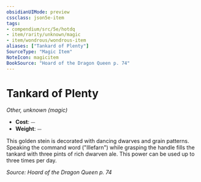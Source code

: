 ```yaml
---
obsidianUIMode: preview
cssclass: json5e-item
tags:
- compendium/src/5e/hotdq
- item/rarity/unknown/magic
- item/wondrous/wondrous-item
aliases: ["Tankard of Plenty"]
SourceType: "Magic Item"
NoteIcon: magicitem
BookSource: "Hoard of the Dragon Queen p. 74"
---
```

# Tankard of Plenty
*Other, unknown (magic)*  

- **Cost**: ⏤
- **Weight**: ⏤

This golden stein is decorated with dancing dwarves and grain patterns. Speaking the command word ("Illefarn") while grasping the handle fills the tankard with three pints of rich dwarven ale. This power can be used up to three times per day.

*Source: Hoard of the Dragon Queen p. 74*